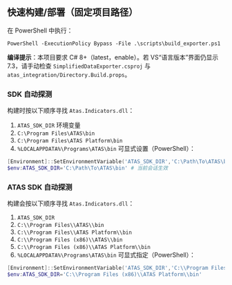 ## 快速构建/部署（固定项目路径）
在 PowerShell 中执行：
```
PowerShell -ExecutionPolicy Bypass -File .\scripts\build_exporter.ps1
```

**编译提示**：本项目要求 C# 8+（<LangVersion>latest</LangVersion>，<Nullable>enable</Nullable>）。若 VS“语言版本”界面仍显示 7.3，请手动检查 `SimplifiedDataExporter.csproj` 与 `atas_integration/Directory.Build.props`。

### SDK 自动探测
构建时按以下顺序寻找 `Atas.Indicators.dll`：
1) `ATAS_SDK_DIR` 环境变量
2) `C:\Program Files\ATAS\bin`
3) `C:\Program Files\ATAS Platform\bin`
4) `%LOCALAPPDATA%\Programs\ATAS\bin`
可显式设置（PowerShell）：
```powershell
[Environment]::SetEnvironmentVariable('ATAS_SDK_DIR','C:\Path\To\ATAS\bin',[EnvironmentVariableTarget]::User)
$env:ATAS_SDK_DIR='C:\Path\To\ATAS\bin' # 当前会话生效
```
### ATAS SDK 自动探测
构建会按以下顺序寻找 `Atas.Indicators.dll`：
1) `ATAS_SDK_DIR`
2) `C:\\Program Files\\ATAS\\bin`
3) `C:\\Program Files\\ATAS Platform\\bin`
4) `C:\\Program Files (x86)\\ATAS\\bin`
5) `C:\\Program Files (x86)\\ATAS Platform\\bin`
6) `%LOCALAPPDATA%\Programs\ATAS\bin`
可显式指定（PowerShell）：
```powershell
[Environment]::SetEnvironmentVariable('ATAS_SDK_DIR','C:\\Program Files (x86)\\ATAS Platform\\bin',[EnvironmentVariableTarget]::User)
$env:ATAS_SDK_DIR='C:\\Program Files (x86)\\ATAS Platform\\bin'
```
